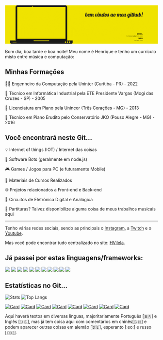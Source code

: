 ![Top Screen](TopScreenGitHub.gif)

Bom dia, boa tarde e boa noite! Meu nome é Henrique e tenho um currículo misto entre música e computação:

## Minhas Formações

👨‍💻 Engenheiro da Computação pela Uninter (Curitiba - PR) - 2022

🔧 Técnico em Informática Industrial pela ETE Presidente Vargas (Mogi das Cruzes - SP) - 2005

🎹 Licenciatura em Piano pela Unincor (Três Corações - MG) - 2013

🎼 Técnico em Piano Erudito pelo Conservatório JKO (Pouso Alegre - MG) - 2016


##  Você encontrará neste Git...

💡 Internet of things (IOT) / Internet das coisas

🤖 Software Bots (geralmente em node.js)

🎮 Games / Jogos para PC (e futuramente Mobile)

📖 Materiais de Cursos Realizados

🌐 Projetos relacionados a Front-end e Back-end 

🔌 Circuitos de Eletrônica Digital e Analógica

🎼 Partituras? Talvez disponibilize alguma coisa de meus trabalhos musicais aqui

---
Tenho várias redes sociais, sendo as principais o [Instagram](https://instagram.com/henriquevilelamusic), a [Twitch](https://twitch.tv/henriquevilelamusic) e o [Youtube](https://youtube.com/henriquevilelamusic).

Mas você pode encontrar tudo centralizado no site: [HVilela](https://hvilela.com/social).

<!-- passo a passo para os ícones em:
      https://javascript.plainenglish.io/how-to-make-custom-language-badges-for-your-profile-using-shields-io-d2aeaf016b6b
      usando https://shields.io/ e ícones de https://simpleicons.org/-->
## Já passei por estas linguagens/frameworks: 
![](https://img.shields.io/badge/-C++-00599C?logo=cplusplus&logoColor=white&style=plastic) 
![](https://img.shields.io/badge/-JavaScript-F7DF1E?logo=javascript&logoColor=white&style=plastic)
![](https://img.shields.io/badge/-React%20Native-61DAFB?logo=react&logoColor=white&style=plastic)
![](https://img.shields.io/badge/-C++%20for%20Arduino-00979D?logo=arduino&logoColor=white&style=plastic) 
![](https://img.shields.io/badge/-C-A8B9CC?logo=c&logoColor=white&style=plastic) 
![](https://img.shields.io/badge/-Assembly%20for%20PIC-007AAC?logo=assemblyscript&logoColor=white&style=plastic)
![](https://img.shields.io/badge/-CSS-1572B6?logo=css&logoColor=white&style=plastic)
![](https://img.shields.io/badge/-HTML-E34F26?logo=html5&logoColor=white&style=plastic)
![](https://img.shields.io/badge/-Java-007396?logo=java&logoColor=white&style=plastic)
![](https://img.shields.io/badge/-ReactJs-61DAFB?logo=react&logoColor=white&style=plastic)
![](https://img.shields.io/badge/VB-Visual%20Basic-lightgrey?style=plastic)

## Estatísticas no Git...
<!-- estatísticas e configurações em : https://github.com/anuraghazra/github-readme-stats -->
![Stats](https://github-readme-stats.vercel.app/api?username=vilelalabs&show_icons=true&theme=radical&custom_title=Minhas%20estatísticas%20no%20Github)
![Top Langs](https://github-readme-stats.vercel.app/api/top-langs/?username=vilelalabs&show_icons=true&theme=radical&langs_count=5)

[![Card](https://github-readme-stats.vercel.app/api/pin/?username=vilelalabs&repo=VLHome&show_icons=true&theme=radical)](https://github.com/vilelalabs/vlhome)
[![Card](https://github-readme-stats.vercel.app/api/pin/?username=vilelalabs&repo=vlhomeHFModel02&show_icons=true&theme=radical)](https://github.com/vilelalabs/vlhomeHFModel02)
[![Card](https://github-readme-stats.vercel.app/api/pin/?username=vilelalabs&repo=VilelaBot&show_icons=true&theme=radical)](https://github.com/vilelalabs/VilelaBot)
[![Card](https://github-readme-stats.vercel.app/api/pin/?username=vilelalabs&repo=PacSnake&show_icons=true&theme=radical)](https://github.com/vilelalabs/PacSnake)
[![Card](https://github-readme-stats.vercel.app/api/pin/?username=vilelalabs&repo=ESP-Loader-Board&show_icons=true&theme=radical)](https://github.com/vilelalabs/ESP-Loader-Board)
[![Card](https://github-readme-stats.vercel.app/api/pin/?username=vilelalabs&repo=Updates-on-RNEspTouch.java&show_icons=true&theme=radical)](https://github.com/vilelalabs/Updates-on-RNEspTouch.java)
[![Card](https://github-readme-stats.vercel.app/api/pin/?username=vilelalabs&repo=React-Native-Sortable-Grid&show_icons=true&theme=radical)](https://github.com/vilelalabs/react-native-sortable-grid)
[![Card](https://github-readme-stats.vercel.app/api/pin/?username=vilelalabs&repo=BikeSpeedometer&show_icons=true&theme=radical)](https://github.com/vilelalabs/BikeSpeedometer)

Aqui haverá textos em diversas línguas, majoritariamente Português [:brazil:] e Inglês [🇺🇸], mas já tem coisa aqui com comentários em chinês[🇨🇳] e podem aparecer outras coisas em alemão [:de:], esperanto [:eo:] e russo [:ru:].
